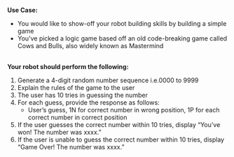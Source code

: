 **Use Case:**<br />
* You would like to show-off your robot building skills by building a simple game<br />
* You’ve picked a logic game based off an old code-breaking game called Cows and Bulls, also widely known as Mastermind<br /><br />

**Your robot should perform the following:**<br />
1. Generate a 4-digit random number sequence i.e.0000 to 9999<br />
2. Explain the rules of the game to the user<br />
3. The user has 10 tries in guessing the number<br />
4. For each guess, provide the response as follows:<br />
    * User’s guess, 1N for correct number in wrong position, 1P for each correct number in correct position
5. If the user guesses the correct number within 10 tries, display “You’ve won! The number was xxxx.”<br />
6. If the user is unable to guess the correct number within 10 tries, display “Game Over! The number was xxxx.”<br />
